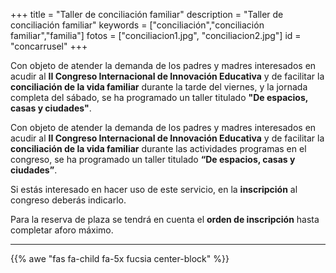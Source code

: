 +++
title = "Taller de conciliación familiar"
description = "Taller de conciliación familiar"
keywords = ["conciliación","conciliación familiar","familia"]
fotos = ["conciliacion1.jpg", "conciliacion2.jpg"]
id = "concarrusel"
+++


Con objeto de atender la demanda de los padres y madres interesados en acudir al **II Congreso Internacional de Innovación Educativa** y de facilitar la **conciliación de la vida familiar** durante la tarde del viernes, y la jornada completa del sábado, se ha programado un taller titulado **"De espacios, casas y ciudades"**.


Con objeto de atender la demanda de los padres y madres interesados en acudir al **II Congreso Internacional de Innovación Educativa** y de facilitar la **conciliación de la vida familiar** durante las actividades programas en el congreso, se ha programado un taller titulado **“De espacios, casas y ciudades”**.

Si estás interesado en hacer uso de este servicio, en la **inscripción** al congreso deberás indicarlo.

Para la reserva de plaza se tendrá en cuenta el **orden de inscripción** hasta completar aforo máximo.


---

{{% awe  "fas fa-child fa-5x fucsia center-block"  %}}


